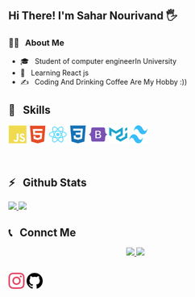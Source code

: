 ### 

<h2>Hi There! I'm Sahar Nourivand 🖐</h2>

<h3> 👩‍💻 &nbsp; About Me</h3>


- 🎓 &nbsp; Student of  computer engineerIn University 
- 🌱 &nbsp; Learning React js
- ✍️ &nbsp; Coding And Drinking Coffee Are My Hobby :))

<h2>🔧 &nbsp; Skills</h2>


 
<p align="left">
    <a href="https://developer.mozilla.org/en-US/docs/Web/JavaScript" target="_blank" rel="noreferrer"><img src="https://raw.githubusercontent.com/sabzlearn-ir/sabzlearn-ir/4d2a781931f79c747a132c28eae4ebfbb8eaa7d7/javascript-colored.svg" width="36" height="36" alt="Javascript" /></a>
    <a href="https://developer.mozilla.org/en-US/docs/Glossary/HTML5" target="_blank" rel="noreferrer"><img src="https://raw.githubusercontent.com/sabzlearn-ir/sabzlearn-ir/4d2a781931f79c747a132c28eae4ebfbb8eaa7d7/html5-colored.svg" width="36" height="36" alt="HTML5" /></a>
    <a href="https://reactjs.org/" target="_blank" rel="noreferrer"><img src="https://raw.githubusercontent.com/sabzlearn-ir/sabzlearn-ir/4d2a781931f79c747a132c28eae4ebfbb8eaa7d7/react-colored.svg" width="36" height="36" alt="React" /></a>
    <a href="https://www.w3.org/TR/CSS/#css" target="_blank" rel="noreferrer"><img src="https://raw.githubusercontent.com/sabzlearn-ir/sabzlearn-ir/4d2a781931f79c747a132c28eae4ebfbb8eaa7d7/css3-colored.svg" width="36" height="36" alt="CSS3" /></a>
    <a href="https://getbootstrap.com/" target="_blank" rel="noreferrer"><img src="https://raw.githubusercontent.com/sabzlearn-ir/sabzlearn-ir/4d2a781931f79c747a132c28eae4ebfbb8eaa7d7/bootstrap-colored.svg" width="36" height="36" alt="Bootstrap" /></a>
    <a href="https://mui.com/" target="_blank" rel="noreferrer"><img src="https://raw.githubusercontent.com/sabzlearn-ir/sabzlearn-ir/4d2a781931f79c747a132c28eae4ebfbb8eaa7d7/materialui-colored.svg" width="36" height="36" alt="Material UI" /></a>
    <a href="https://mui.com/" target="_blank" rel="noreferrer"><img src="https://github.com/saharNrv/saharNrv/blob/main/download%20(1).png?raw=true" width="36" height="36" alt="Material UI" /></a>
   
</p>
<br />

<h2>⚡️ &nbsp; Github Stats</h2>

<a href="https://github.com/saharNrv">
  <img src="https://github-readme-stats.vercel.app/api?username=saharNrv&show_icons=true&theme=radical" />
  <img src="https://github-readme-stats.vercel.app/api/top-langs/?username=saharNrv" />
</a>

<h2>📞 &nbsp; Connct Me </h2>

<p align="center">
 
  <a href="https://instagram.com/saharnourivand/">
    <img src="https://img.shields.io/badge/Instagram-@sahar-Nrv?style=flat&logo=instagram" />
  </a>
  <a href="https://t.me/SaharNourivand/">
    <img src="https://img.shields.io/badge/Telegram-@saharNrv-blue?style=flat&logo=telegram" />
  </a>
</p>

<br />
 <a href="" target="_blank" rel="noreferrer"><img src="https://raw.githubusercontent.com/sabzlearn-ir/sabzlearn-ir/326df429fa60b323e697a023715766629ad4047d/instagram.svg" width="32" height="32" /></a>
    <a href="" target="_blank" rel="noreferrer"><img src="https://raw.githubusercontent.com/sabzlearn-ir/sabzlearn-ir/326df429fa60b323e697a023715766629ad4047d/github.svg" width="32" height="32" /></a>



